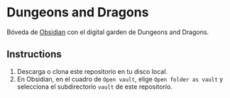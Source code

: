 # Dungeons and Dragons

Bóveda de [Obsidian](https://obsidian.md/) con el digital garden de Dungeons and Dragons.

## Instructions

1. Descarga o clona este repositorio en tu disco local.
2. En Obsidian, en el cuadro de `Open vault`, elige `Open folder as vault` y selecciona el subdirectorio `vault` de este repositorio.
